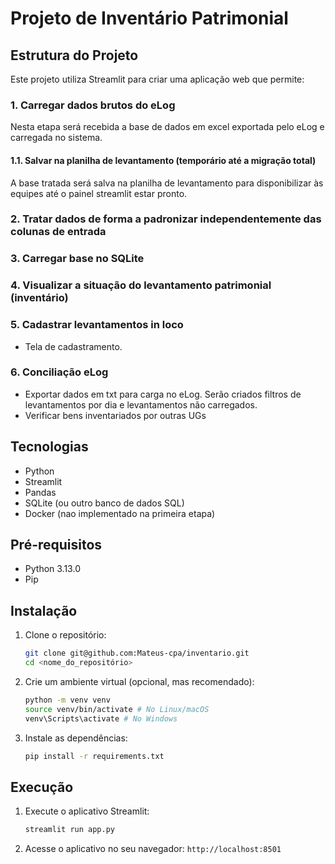 # Projeto de Inventário Patrimonial

## Estrutura do Projeto

Este projeto utiliza Streamlit para criar uma aplicação web que permite:
### 1. Carregar dados brutos do eLog
Nesta etapa será recebida a base de dados em excel exportada pelo eLog e carregada no sistema.

#### 1.1. Salvar na planilha de levantamento (temporário até a migração total)
A base tratada será salva na planilha de levantamento para disponibilizar às equipes até o painel streamlit estar pronto.

### 2. Tratar dados de forma a padronizar independentemente das colunas de entrada

### 3. Carregar base no SQLite

### 4. Visualizar a situação do levantamento patrimonial (inventário)

### 5. Cadastrar levantamentos in loco
- Tela de cadastramento.

### 6. Conciliação eLog
- Exportar dados em txt para carga no eLog.
Serão criados filtros de levantamentos por dia e levantamentos não carregados.
- Verificar bens inventariados por outras UGs

## Tecnologias

* Python
* Streamlit
* Pandas
* SQLite (ou outro banco de dados SQL)
* Docker (nao implementado na primeira etapa)

## Pré-requisitos

* Python 3.13.0
* Pip

## Instalação

1.  Clone o repositório:

    ```bash
    git clone git@github.com:Mateus-cpa/inventario.git
    cd <nome_do_repositório>
    ```

2.  Crie um ambiente virtual (opcional, mas recomendado):

    ```bash
    python -m venv venv
    source venv/bin/activate # No Linux/macOS
    venv\Scripts\activate # No Windows
    ```

3.  Instale as dependências:

    ```bash
    pip install -r requirements.txt
    ```

## Execução

1.  Execute o aplicativo Streamlit:

    ```bash
    streamlit run app.py
    ```

2.  Acesse o aplicativo no seu navegador: `http://localhost:8501`

